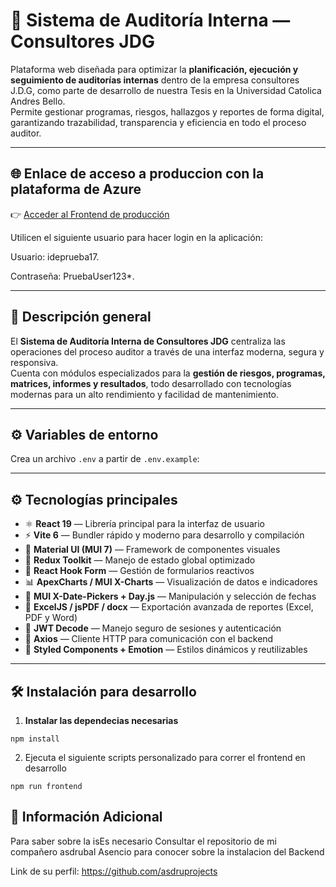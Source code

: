 # 🧾 Sistema de Auditoría Interna — Consultores JDG

Plataforma web diseñada para optimizar la **planificación, ejecución y seguimiento de auditorías internas** dentro de la empresa consultores J.D.G, como parte de desarrollo de nuestra Tesis en la Universidad Catolica Andres Bello.  
Permite gestionar programas, riesgos, hallazgos y reportes de forma digital, garantizando trazabilidad, transparencia y eficiencia en todo el proceso auditor.

---

## 🌐 Enlace de acceso a produccion con la plataforma de Azure

👉 [Acceder al Frontend de producción](https://zealous-smoke-004e8600f.6.azurestaticapps.net/)

Utilicen el siguiente usuario para hacer login en la aplicación:

Usuario: ideprueba17.

Contraseña: PruebaUser123*.

---

## 🧠 Descripción general

El **Sistema de Auditoría Interna de Consultores JDG** centraliza las operaciones del proceso auditor a través de una interfaz moderna, segura y responsiva.  
Cuenta con módulos especializados para la **gestión de riesgos, programas, matrices, informes y resultados**, todo desarrollado con tecnologías modernas para un alto rendimiento y facilidad de mantenimiento.

---
## ⚙️ Variables de entorno

Crea un archivo `.env` a partir de `.env.example`:

---

## ⚙️ Tecnologías principales

- ⚛️ **React 19** — Librería principal para la interfaz de usuario  
- ⚡ **Vite 6** — Bundler rápido y moderno para desarrollo y compilación  
- 🎨 **Material UI (MUI 7)** — Framework de componentes visuales  
- 🧩 **Redux Toolkit** — Manejo de estado global optimizado  
- 🧾 **React Hook Form** — Gestión de formularios reactivos  
- 📊 **ApexCharts / MUI X-Charts** — Visualización de datos e indicadores  
- 📅 **MUI X-Date-Pickers + Day.js** — Manipulación y selección de fechas  
- 📁 **ExcelJS / jsPDF / docx** — Exportación avanzada de reportes (Excel, PDF y Word)  
- 🔐 **JWT Decode** — Manejo seguro de sesiones y autenticación  
- 🧠 **Axios** — Cliente HTTP para comunicación con el backend  
- 🎯 **Styled Components + Emotion** — Estilos dinámicos y reutilizables  

---

## 🛠️ Instalación para desarrollo

1. **Instalar las dependecias necesarias**

```
npm install
```

2. Ejecuta el siguiente scripts personalizado para correr el frontend en desarrollo

```
npm run frontend
```

## 🧠 Información Adicional

Para saber sobre la isEs necesario Consultar el repositorio de mi compañero asdrubal Asencio para conocer sobre la instalacion del Backend

Link de su perfil: https://github.com/asdruprojects
